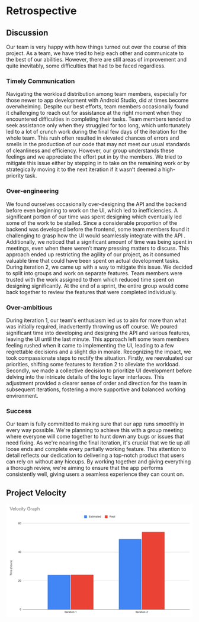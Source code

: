 # Retrospective

## Discussion
Our team is very happy with how things turned out over the course of this project. As a team, we have tried to help each other and communicate to the best of our abilities. However, there are still areas of improvement and quite inevitably, some difficulties that had to be faced regardless.

### Timely Communication
Navigating the workload distribution among team members, especially for those newer to app development with Android Studio, did at times become overwhelming. Despite our best efforts, team members occasionally found it challenging to reach out for assistance at the right moment when they encountered difficulties in completing their tasks. Team members tended to seek assistance only when they struggled for too long, which unfortunately led to a lot of crunch work during the final few days of the iteration for the whole team. This rush often resulted in elevated chances of errors and smells in the production of our code that may not meet our usual standards of cleanliness and efficiency. However, our group understands these feelings and we appreciate the effort put in by the members. We tried to mitigate this issue either by stepping in to take on the remaining work or by strategically moving it to the next iteration if it wasn’t deemed a high-priority task.

### Over-engineering
We found ourselves occasionally over-designing the API and the backend before even beginning to work on the UI, which led to inefficiencies. A significant portion of our time was spent designing which eventually led some of the work to be stalled. Since a considerable proportion of the backend was developed before the frontend, some team members found it challenging to grasp how the UI would seamlessly integrate with the API . Additionally, we noticed that a significant amount of time was being spent in meetings, even when there weren’t many pressing matters to discuss. This approach ended up restricting the agility of our project, as it consumed valuable time that could have been spent on actual development tasks. During iteration 2, we came up with a way to mitigate this issue. We decided to split into groups and work on separate features. Team members were trusted with the work assigned to them which reduced time spent on designing significantly. At the end of a sprint, the entire group would come back together to review the features that were completed individually. 

### Over-ambitious
During iteration 1, our team's enthusiasm led us to aim for more than what was initially required, inadvertently throwing us off course. We poured significant time into developing and designing the API and various features, leaving the UI until the last minute. This approach left some team members feeling rushed when it came to implementing the UI, leading to a few regrettable decisions and a slight dip in morale. Recognizing the impact, we took compassionate steps to rectify the situation. Firstly, we reevaluated our priorities, shifting some features to iteration 2 to alleviate the workload. Secondly, we made a collective decision to prioritize UI development before delving into the intricate details of the logic layer interfaces. This adjustment provided a clearer sense of order and direction for the team in subsequent iterations, fostering a more supportive and balanced working environment.

### Success
Our team is fully committed to making sure that our app runs smoothly in every way possible. We're planning to achieve this with a group meeting where everyone will come together to hunt down any bugs or issues that need fixing. As we're nearing the final iteration, it's crucial that we tie up all loose ends and complete every partially working feature. This attention to detail reflects our dedication to delivering a top-notch product that users can rely on without any hiccups. By working together and giving everything a thorough review, we're aiming to ensure that the app performs consistently well, giving users a seamless experience they can count on.

## Project Velocity
![](Velocity.png)